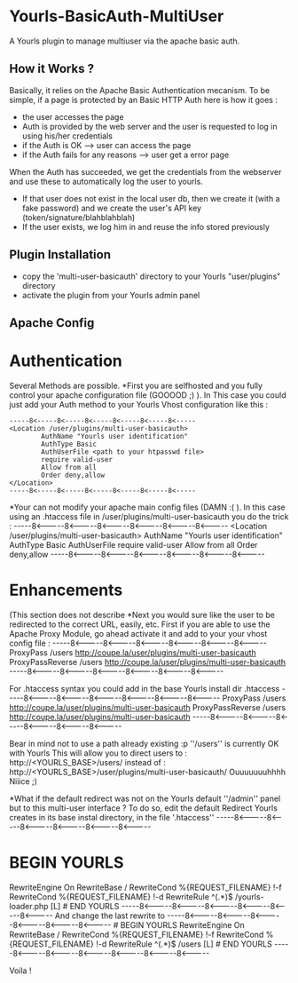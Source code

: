 Yourls-BasicAuth-MultiUser
==========================

A Yourls plugin to manage multiuser via the apache basic auth.

How it Works ?
--------------
Basically, it relies on the Apache Basic Authentication mecanism.
To be simple, if a page is protected by an Basic HTTP Auth here is how it goes :
* the user accesses the page
* Auth is provided by the web server and the user is requested to log in using his/her credentials
* if the Auth is OK --> user can access the page
* if the Auth fails for any reasons --> user get a error page

When the Auth has succeeded, we get the credentials from the webserver and use these to automatically log the user to yourls.
* If that user does not exist in the local user db, then we create it (with a fake password) and we create the user's API key (token/signature/blahblahblah)
* If the user exists, we log him in and reuse the info stored previously

Plugin Installation
-------------------

* copy the 'multi-user-basicauth' directory to your Yourls "user/plugins" directory
* activate the plugin from your Yourls admin panel


Apache Config
-------------

Authentication
==============

Several Methods are possible.
*First you are selfhosted and you fully control your apache configuration file (GOOOOD ;) ).
In This case you could just add your Auth method to your Yourls Vhost configuration like this :
```
-----8<-----8<-----8<-----8<-----8<-----8<-----
<Location /user/plugins/multi-user-basicauth>
        AuthName "Yourls user identification"
        AuthType Basic
        AuthUserFile <path to your htpasswd file>
        require valid-user
        Allow from all
        Order deny,allow
</Location>
-----8<-----8<-----8<-----8<-----8<-----8<-----
```
*Your can not modify your apache main config files (DAMN :( ).
In this case using an .htaccess file in /user/plugins/multi-user-basicauth you do the trick :
    -----8<-----8<-----8<-----8<-----8<-----8<-----
    <Location /user/plugins/multi-user-basicauth>
            AuthName "Yourls user identification"
            AuthType Basic
            AuthUserFile <path to your htpasswd file>
            require valid-user
            Allow from all
            Order deny,allow
    </Location>
    -----8<-----8<-----8<-----8<-----8<-----8<-----

Enhancements
============
(This section does not describe 
*Next you would sure like the user to be redirected to the correct URL, easily, etc.
First if you are able to use the Apache Proxy Module, go ahead activate it and add to your your vhost config file :
-----8<-----8<-----8<-----8<-----8<-----8<-----
	   ProxyPass /users http://coupe.la/user/plugins/multi-user-basicauth
	   ProxyPassReverse /users http://coupe.la/user/plugins/multi-user-basicauth
-----8<-----8<-----8<-----8<-----8<-----8<-----

For .htaccess syntax you could add in the base Yourls install dir .htaccess
-----8<-----8<-----8<-----8<-----8<-----8<-----
	<IfModule mod_proxy.c>
	   ProxyPass /users http://coupe.la/user/plugins/multi-user-basicauth
	   ProxyPassReverse /users http://coupe.la/user/plugins/multi-user-basicauth
	</IfModule>
-----8<-----8<-----8<-----8<-----8<-----8<-----

Bear in mind not to use a path already existing :p ''/users'' is currently OK with Yourls
This will allow you to direct users to :
http://<YOURLS_BASE>/users/
instead of :
http://<YOURLS_BASE>/user/plugins/multi-user-basicauth/
Ouuuuuuuhhhh Niiice ;)

*What if the default redirect was not on the Yourls default ''/admin'' panel but to this multi-user interface ?
To do so, edit the default Redirect Yourls creates in its base instal directory, in the file '.htaccess''
-----8<-----8<-----8<-----8<-----8<-----8<-----
# BEGIN YOURLS
<IfModule mod_rewrite.c>
RewriteEngine On
RewriteBase /
RewriteCond %{REQUEST_FILENAME} !-f
RewriteCond %{REQUEST_FILENAME} !-d
RewriteRule ^(.*)$ /yourls-loader.php [L]
</IfModule>
# END YOURLS
-----8<-----8<-----8<-----8<-----8<-----8<-----
And change the last rewrite to
-----8<-----8<-----8<-----8<-----8<-----8<-----
# BEGIN YOURLS
<IfModule mod_rewrite.c>
RewriteEngine On
RewriteBase /
RewriteCond %{REQUEST_FILENAME} !-f
RewriteCond %{REQUEST_FILENAME} !-d
RewriteRule ^(.*)$ /users [L]
</IfModule>
# END YOURLS
-----8<-----8<-----8<-----8<-----8<-----8<-----

Voila !
